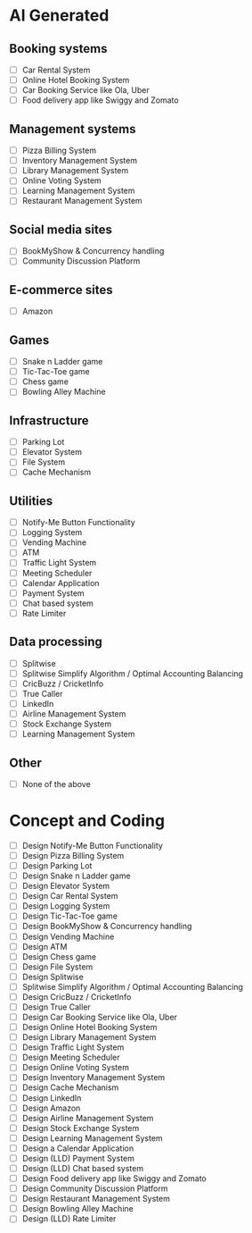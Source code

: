 # AI Generated
## Booking systems

- [ ] Car Rental System
- [ ] Online Hotel Booking System
- [ ] Car Booking Service like Ola, Uber
- [ ] Food delivery app like Swiggy and Zomato

## Management systems

- [ ] Pizza Billing System
- [ ] Inventory Management System
- [ ] Library Management System
- [ ] Online Voting System
- [ ] Learning Management System
- [ ] Restaurant Management System

## Social media sites

- [ ] BookMyShow & Concurrency handling
- [ ] Community Discussion Platform

## E-commerce sites

- [ ] Amazon

## Games

- [ ] Snake n Ladder game
- [ ] Tic-Tac-Toe game
- [ ] Chess game
- [ ] Bowling Alley Machine

## Infrastructure

- [ ] Parking Lot
- [ ] Elevator System
- [ ] File System
- [ ] Cache Mechanism

## Utilities

- [ ] Notify-Me Button Functionality
- [ ] Logging System
- [ ] Vending Machine
- [ ] ATM
- [ ] Traffic Light System
- [ ] Meeting Scheduler
- [ ] Calendar Application
- [ ] Payment System
- [ ] Chat based system
- [ ] Rate Limiter

## Data processing

- [ ] Splitwise
- [ ] Splitwise Simplify Algorithm / Optimal Accounting Balancing
- [ ] CricBuzz / CricketInfo
- [ ] True Caller
- [ ] LinkedIn
- [ ] Airline Management System
- [ ] Stock Exchange System
- [ ] Learning Management System

## Other

- [ ] None of the above

# Concept and Coding
- [ ] Design Notify-Me Button Functionality
- [ ] Design Pizza Billing System
- [ ] Design Parking Lot
- [ ] Design Snake n Ladder game
- [ ] Design Elevator System
- [ ] Design Car Rental System
- [ ] Design Logging System
- [ ] Design Tic-Tac-Toe game
- [ ] Design BookMyShow & Concurrency handling
- [ ] Design Vending Machine
- [ ] Design ATM
- [ ] Design Chess game
- [ ] Design File System
- [ ] Design Splitwise
- [ ] Splitwise Simplify Algorithm / Optimal Accounting Balancing
- [ ] Design CricBuzz / CricketInfo
- [ ] Design True Caller
- [ ] Design Car Booking Service like Ola, Uber
- [ ] Design Online Hotel Booking System
- [ ] Design Library Management System
- [ ] Design Traffic Light System
- [ ] Design Meeting Scheduler
- [ ] Design Online Voting System
- [ ] Design Inventory Management System
- [ ] Design Cache Mechanism
- [ ] Design LinkedIn
- [ ] Design Amazon
- [ ] Design Airline Management System
- [ ] Design Stock Exchange System
- [ ] Design Learning Management System
- [ ] Design a Calendar Application
- [ ] Design (LLD) Payment System
- [ ] Design (LLD) Chat based system
- [ ] Design Food delivery app like Swiggy and Zomato
- [ ] Design Community Discussion Platform
- [ ] Design Restaurant Management System
- [ ] Design Bowling Alley Machine
- [ ] Design (LLD) Rate Limiter
